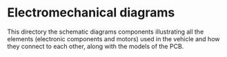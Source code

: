 Electromechanical diagrams
====

This directory the schematic diagrams components illustrating all the elements (electronic components and motors) used in the vehicle and how they connect to each other, along with the models of the PCB.
